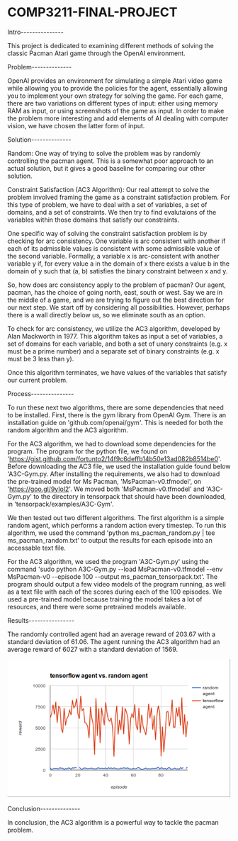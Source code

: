 # COMP3211-FINAL-PROJECT


Intro---------------

This project is dedicated to examining different methods of solving the classic 
Pacman Atari game through the OpenAI environment.



Problem--------------

OpenAI provides an environment for simulating a simple Atari video game while
allowing you to provide the policies for the agent, essentially allowing you
to implement your own strategy for solving the game. For each game, there are two
variations on different types of input: either using memory RAM as input, or using
screenshots of the game as input. In order to make the problem more interesting and
add elements of AI dealing with computer vision, we have chosen the latter form of input.




Solution--------------

Random:
One way of trying to solve the problem was by randomly controlling the pacman agent. This
is a somewhat poor approach to an actual solution, but it gives a good baseline for comparing
our other solution.


Constraint Satisfaction (AC3 Algorithm):
Our real attempt to solve the problem involved framing the game as a constraint satisfaction problem.
For this type of problem, we have to deal with a set of variables, a set of domains, and a set of 
constraints. We then try to find evalutaions of the variables within those domains that satisfy our 
constraints.

One specific way of solving the constraint satisfaction problem is by checking for arc consistency.
One variable is arc consistent with another if each of its admissible values is consistent with some admissible 
value of the second variable. Formally, a variable x is arc-consistent with another variable y if, for every 
value a in the domain of x there exists a value b in the domain of y such that (a, b)  satisfies the binary 
constraint between x and y.

So, how does arc consistency apply to the problem of pacman? Our agent, pacman, has the choice of going
north, east, south or west. Say we are in the middle of a game, and we are trying to figure out the best direction
for our next step. We start off by considering all possibilities. However, perhaps there is a wall directly below
us, so we eliminate south as an option.

To check for arc consistency, we utilize the AC3 algorithm, developed by Alan Mackworth in 1977. This
algorithm takes as input a set of variables, a set of domains for each variable, and both a set of unary
constraints (e.g. x must be a prime number) and a separate set of binary constraints (e.g. x must be 3 
less than y).

Once this algorithm terminates, we have values of the variables that satisfy our current problem. 

Process---------------

To run these next two algorithms, there are some dependencies that need to be installed. First, there is the gym library from OpenAI Gym. There is an installation guide	on 'github.com/openai/gym'. This is needed for both the random algorithm and the AC3 algorithm. 

For the AC3 algorithm, we had to download some dependencies for the program. The program for the python file, we found on 'https://gist.github.com/fortunto2/14f9c6deffb14b50e13ad082b8514be0'. Before downloading the AC3 file, we used the installation guide found below 'A3C-Gym.py. After installing the requirements, we also had to download the pre-trained model for Ms Pacman, 'MsPacman-v0.tfmodel', on 'https://goo.gl/9yIol2'. We moved both 'MsPacman-v0.tfmodel' and 'A3C-Gym.py' to the directory in tensorpack that should have been downloaded, in  'tensorpack/examples/A3C-Gym'. 

We then tested out two different algorithms. The first algorithm is a simple random agent, which performs a random action every timestep. To run this algorithm, we used the command 'python ms_pacman_random.py | tee ms_pacman_random.txt' to output the results for each episode into an accessable text file. 

For the AC3 algorithm, we used the program 'A3C-Gym.py' using the command 'sudo python A3C-Gym.py --load MsPacman-v0.tfmodel --env MsPacman-v0 --episode 100 --output ms_pacman_tensorpack.txt'. The program should output a few video models of the program running, as well as a text file with each of the scores during each of the 100 episodes. We used a pre-trained model because training the model takes a lot of resources, and there were some pretrained models available. 





Results----------------

The randomly controlled agent had an average reward of 203.67 with a standard deviation of 61.06. The agent running the AC3 algorithm had an average reward of 6027 with a standard deviation of 1569. 

![Alt text](https://github.com/ochurney/COMP3211-FINAL-PROJECT/blob/master/graph.png)



Conclusion--------------

In conclusion, the AC3 algorithm is a powerful way to tackle the pacman problem.
